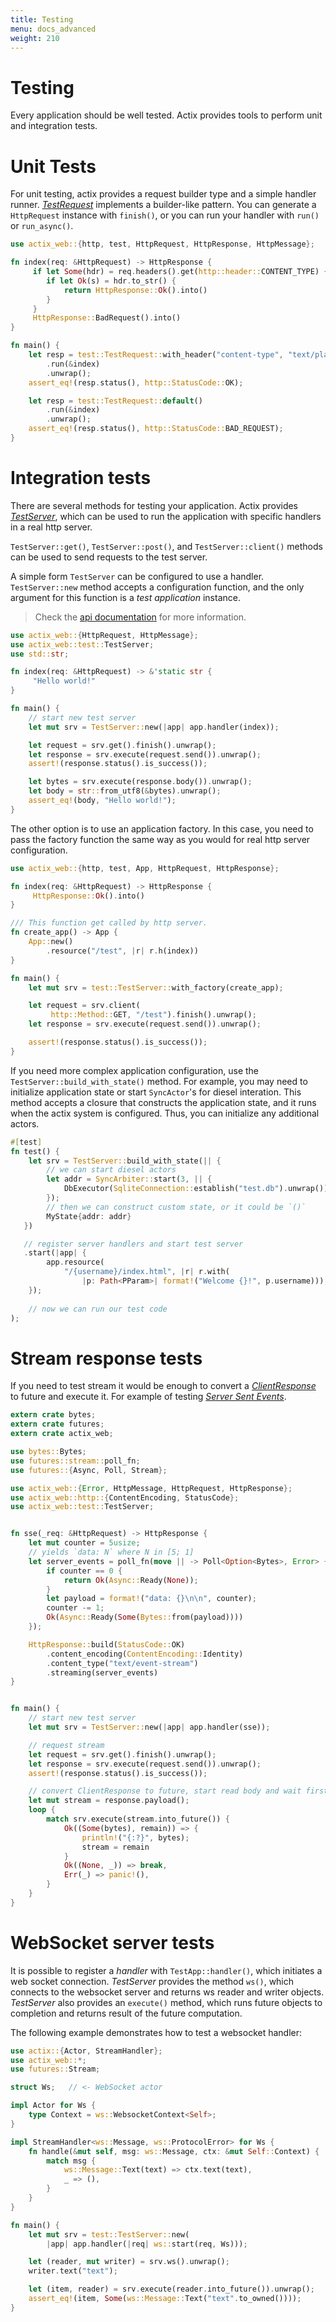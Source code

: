 ```yaml
---
title: Testing
menu: docs_advanced
weight: 210
---
```


# Testing

Every application should be well tested. Actix provides tools to perform unit and
integration tests.

# Unit Tests

For unit testing, actix provides a request builder type and a simple handler runner.
[*TestRequest*](../../actix-web/actix_web/test/struct.TestRequest.html)
implements a builder-like pattern.
You can generate a `HttpRequest` instance with `finish()`, or you can
run your handler with `run()` or `run_async()`.

```rust
use actix_web::{http, test, HttpRequest, HttpResponse, HttpMessage};

fn index(req: &HttpRequest) -> HttpResponse {
     if let Some(hdr) = req.headers().get(http::header::CONTENT_TYPE) {
        if let Ok(s) = hdr.to_str() {
            return HttpResponse::Ok().into()
        }
     }
     HttpResponse::BadRequest().into()
}

fn main() {
    let resp = test::TestRequest::with_header("content-type", "text/plain")
        .run(&index)
        .unwrap();
    assert_eq!(resp.status(), http::StatusCode::OK);

    let resp = test::TestRequest::default()
        .run(&index)
        .unwrap();
    assert_eq!(resp.status(), http::StatusCode::BAD_REQUEST);
}
```

# Integration tests

There are several methods for testing your application. Actix provides
[*TestServer*](../../actix-web/actix_web/test/struct.TestServer.html), which can be used
to run the application with specific handlers in a real http server.

`TestServer::get()`, `TestServer::post()`, and `TestServer::client()`
methods can be used to send requests to the test server.

A simple form `TestServer` can be configured to use a handler.
`TestServer::new` method accepts a configuration function, and the only argument 
for this function is a *test application* instance.

> Check the [api documentation](../../actix-web/actix_web/test/struct.TestApp.html)
> for more information.

```rust
use actix_web::{HttpRequest, HttpMessage};
use actix_web::test::TestServer;
use std::str;

fn index(req: &HttpRequest) -> &'static str {
     "Hello world!"
}

fn main() {
    // start new test server
    let mut srv = TestServer::new(|app| app.handler(index));

    let request = srv.get().finish().unwrap();
    let response = srv.execute(request.send()).unwrap();
    assert!(response.status().is_success());

    let bytes = srv.execute(response.body()).unwrap();
    let body = str::from_utf8(&bytes).unwrap();
    assert_eq!(body, "Hello world!");
}
```

The other option is to use an application factory. In this case, you need to pass the factory
function the same way as you would for real http server configuration.

```rust
use actix_web::{http, test, App, HttpRequest, HttpResponse};

fn index(req: &HttpRequest) -> HttpResponse {
     HttpResponse::Ok().into()
}

/// This function get called by http server.
fn create_app() -> App {
    App::new()
        .resource("/test", |r| r.h(index))
}

fn main() {
    let mut srv = test::TestServer::with_factory(create_app);

    let request = srv.client(
         http::Method::GET, "/test").finish().unwrap();
    let response = srv.execute(request.send()).unwrap();

    assert!(response.status().is_success());
}
```

If you need more complex application configuration, use the `TestServer::build_with_state()`
method. For example, you may need to initialize application state or start `SyncActor`'s for diesel
interation. This method accepts a closure that constructs the application state,
and it runs when the actix system is configured. Thus, you can initialize any additional actors.

```rust
#[test]
fn test() {
    let srv = TestServer::build_with_state(|| {
        // we can start diesel actors
        let addr = SyncArbiter::start(3, || {
            DbExecutor(SqliteConnection::establish("test.db").unwrap())
        });
        // then we can construct custom state, or it could be `()`
        MyState{addr: addr}
   })

   // register server handlers and start test server
   .start(|app| {
        app.resource(
            "/{username}/index.html", |r| r.with(
                |p: Path<PParam>| format!("Welcome {}!", p.username)));
    });
    
    // now we can run our test code
);
```


# Stream response tests

If you need to test stream it would be enough to convert a [*ClientResponse*](../../actix-web/actix_web/client/struct.ClientResponse.html) to future and execute it.
For example of testing [*Server Sent Events*](https://developer.mozilla.org/en-US/docs/Web/API/Server-sent_events/Using_server-sent_events).

```rust
extern crate bytes;
extern crate futures;
extern crate actix_web;

use bytes::Bytes;
use futures::stream::poll_fn;
use futures::{Async, Poll, Stream};

use actix_web::{Error, HttpMessage, HttpRequest, HttpResponse};
use actix_web::http::{ContentEncoding, StatusCode};
use actix_web::test::TestServer;


fn sse(_req: &HttpRequest) -> HttpResponse {
    let mut counter = 5usize;
    // yields `data: N` where N in [5; 1]
    let server_events = poll_fn(move || -> Poll<Option<Bytes>, Error> {
        if counter == 0 {
            return Ok(Async::Ready(None));
        }
        let payload = format!("data: {}\n\n", counter);
        counter -= 1;
        Ok(Async::Ready(Some(Bytes::from(payload))))
    });

    HttpResponse::build(StatusCode::OK)
        .content_encoding(ContentEncoding::Identity)
        .content_type("text/event-stream")
        .streaming(server_events)
}


fn main() {
    // start new test server
    let mut srv = TestServer::new(|app| app.handler(sse));

    // request stream
    let request = srv.get().finish().unwrap();
    let response = srv.execute(request.send()).unwrap();
    assert!(response.status().is_success());

    // convert ClientResponse to future, start read body and wait first chunk
    let mut stream = response.payload();
    loop {
        match srv.execute(stream.into_future()) {
            Ok((Some(bytes), remain)) => {
                println!("{:?}", bytes);
                stream = remain
            }
            Ok((None, _)) => break,
            Err(_) => panic!(),
        }
    }
}
```

# WebSocket server tests

It is possible to register a *handler* with `TestApp::handler()`, which
initiates a web socket connection. *TestServer* provides the method `ws()`, which connects to
the websocket server and returns ws reader and writer objects. *TestServer* also
provides an `execute()` method, which runs future objects to completion and returns
result of the future computation.

The following example demonstrates how to test a websocket handler:

```rust
use actix::{Actor, StreamHandler};
use actix_web::*;
use futures::Stream;

struct Ws;   // <- WebSocket actor

impl Actor for Ws {
    type Context = ws::WebsocketContext<Self>;
}

impl StreamHandler<ws::Message, ws::ProtocolError> for Ws {
    fn handle(&mut self, msg: ws::Message, ctx: &mut Self::Context) {
        match msg {
            ws::Message::Text(text) => ctx.text(text),
            _ => (),
        }
    }
}

fn main() {
    let mut srv = test::TestServer::new(
        |app| app.handler(|req| ws::start(req, Ws)));

    let (reader, mut writer) = srv.ws().unwrap();
    writer.text("text");

    let (item, reader) = srv.execute(reader.into_future()).unwrap();
    assert_eq!(item, Some(ws::Message::Text("text".to_owned())));
}
```
